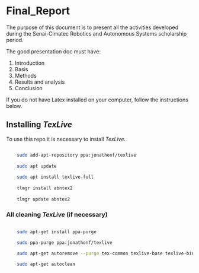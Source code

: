 # Final_Report

The purpose of this document is to present all the activities developed during the Senai-Cimatec Robotics and Autonomous Systems scholarship period.


The good presentation doc must have:
        
1. Introduction
2. Basis
3. Methods
4. Results and analysis
5. Conclusion

If you do not have Latex installed on your computer, follow the instructions below.

## Installing *TexLive*
To use this repo it is necessary to install *TexLive*.
    
```sh

    sudo add-apt-repository ppa:jonathonf/texlive
        
    sudo apt update
        
    sudo apt install texlive-full
       
    tlmgr install abntex2
        
    tlmgr update abntex2

```


### All cleaning *TexLive* (if necessary)

```sh

    sudo apt-get install ppa-purge

    sudo ppa-purge ppa:jonathonf/texlive

    sudo apt-get autoremove --purge tex-common texlive-base texlive-binaries texlive-common texlive-doc-base texlive-latex-base texlive-latex-base-doc

    sudo apt-get autoclean

```